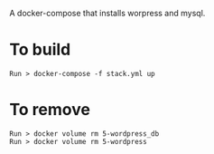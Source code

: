 A docker-compose that installs worpress and mysql.

# To build
```
Run > docker-compose -f stack.yml up
```
# To remove
```
Run > docker volume rm 5-wordpress_db
Run > docker volume rm 5-wordpress
```